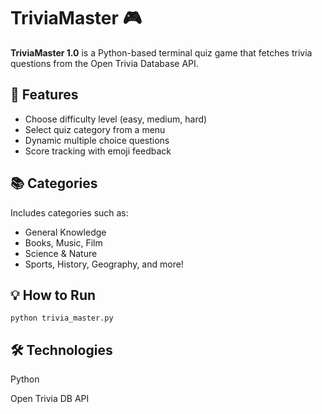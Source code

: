 # TriviaMaster 🎮

**TriviaMaster 1.0** is a Python-based terminal quiz game that fetches trivia questions from the Open Trivia Database API.

## 🚀 Features
- Choose difficulty level (easy, medium, hard)
- Select quiz category from a menu
- Dynamic multiple choice questions
- Score tracking with emoji feedback

## 📚 Categories
Includes categories such as:
- General Knowledge
- Books, Music, Film
- Science & Nature
- Sports, History, Geography, and more!

## 💡 How to Run
```
python trivia_master.py
```

## 🛠️ Technologies
Python

Open Trivia DB API
